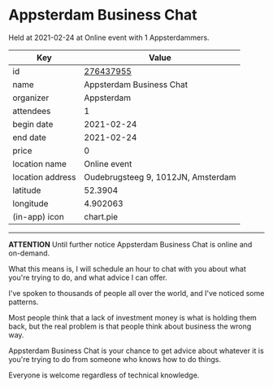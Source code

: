 # Appsterdam Business Chat
Held at 2021-02-24 at Online event with 1 Appsterdammers.
        
|Key|Value
|---|---|
|id|[276437955](https://www.meetup.com/appsterdam/events/276437955/)|
|name|Appsterdam Business Chat|
|organizer|Appsterdam|
|attendees|1|
|begin date|2021-02-24|
|end date|2021-02-24|
|price|0|
|location name|Online event|
|location address|Oudebrugsteeg 9, 1012JN, Amsterdam|
|latitude|52.3904|
|longitude|4.902063|
|(in-app) icon|chart.pie|

---

**ATTENTION** Until further notice Appsterdam Business Chat is online and on-demand.

What this means is, I will schedule an hour to chat with you about what you're trying to do, and what advice I can offer.

I've spoken to thousands of people all over the world, and I've noticed some patterns.

Most people think that a lack of investment money is what is holding them back, but the real problem is that people think about business the wrong way.

Appsterdam Business Chat is your chance to get advice about whatever it is you're trying to do from someone who knows how to do things.

Everyone is welcome regardless of technical knowledge.


